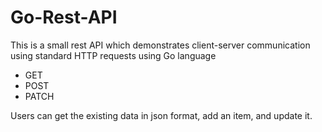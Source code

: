 # Go-Rest-API

This is a small rest API which demonstrates client-server communication using standard HTTP requests using Go language
* GET
* POST
* PATCH

Users can get the existing data in json format, add an item, and update it.
